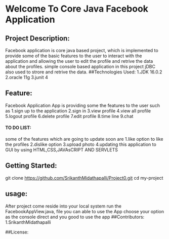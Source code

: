# Welcome To Core Java Facebook Application
## Project Description:
Facebook application is core java based project, which is implemented to provide some of the basic features to the user to interact with the application and allowing the user to 
edit the profile and retrive the data about the profiles. simple console based application in this project jDBC also used to strore and retrive the data.
##Technologies Used:
1.JDK 16.0.2
2.oracle 11g
3.junit 4
## Feature:
Facebook Application App is providing some the features to the user such as
1.sign up to the application
2.sign in
3.view profile
4.view all profile
5.logout profile
6.delete profile
7.edit profile
8.time line
9.chat
#### TO DO LIST:
some of the features which are going to update soon are 
1.like option to like the profiles
2.dislike option
3.upload photo
4.updating this application to GUI by using  HTML,CSS,JAVAsCRIPT AND SERVLETS
##  Getting Started:
git clone https://github.com/SrikanthMidathapalli/Project0.git
cd my-project 
## usage:
After project come reside into your local system 
run the FacebookAppView.java, file you can able to use the App
choose your option as the console direct and you good to use the app
##Contributors:
1.SrikanthMidathapalli

##License:
